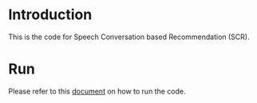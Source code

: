 # Introduction
This is the code for Speech Conversation based Recommendation (SCR).

# Run
Please refer to this [document](https://fssntlo70a.feishu.cn/docx/ObVqdxPnZooShAxgpE1czsEKnHh) on how to run the code.

